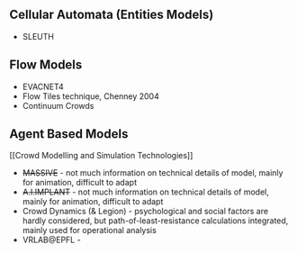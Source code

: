## Cellular Automata (Entities Models)

- SLEUTH
## Flow Models

- EVACNET4
- Flow Tiles technique, Chenney 2004
- Continuum Crowds

## Agent Based Models

[[Crowd Modelling and Simulation Technologies]]
- ~~MASSIVE~~ - not much information on technical details of model, mainly for animation, difficult to adapt
- ~~A.I.IMPLANT~~ - not much information on technical details of model, mainly for animation, difficult to adapt
- Crowd Dynamics (& Legion) - psychological and social factors are hardly considered, but path-of-least-resistance calculations integrated, mainly used for operational analysis
- VRLAB@EPFL - 


 